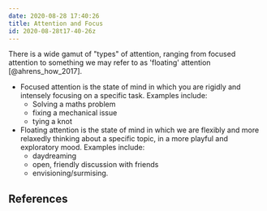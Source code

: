 ```yaml
---
date: 2020-08-28 17:40:26
title: Attention and Focus
id: 2020-08-28t17-40-26z
---
```


There is a wide gamut of "types" of attention, ranging from focused attention
to something we may refer to as 'floating' attention
[@ahrens_how_2017].

- Focused attention is the state of mind in which you are rigidly and intensely
  focusing on a specific task. Examples include:
  - Solving a maths problem
  - fixing a mechanical issue
  - tying a knot
- Floating attention is the state of mind in which we are flexibly and more
  relaxedly thinking about a specific topic, in a more playful and
  exploratory mood. Examples include:
  - daydreaming
  - open, friendly discussion with friends
  - envisioning/surmising.

## References
